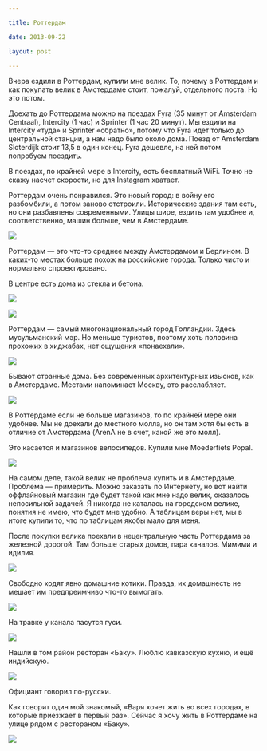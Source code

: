 ```yaml
---

title: Роттердам

date: 2013-09-22

layout: post

---
```

Вчера ездили в Роттердам, купили мне велик. То, почему в Роттердам и как покупать велик в Амстердаме стоит, пожалуй, отдельного поста. Но это потом.

Доехать до Роттердама можно на поездах Fyra (35 минут от Amsterdam Centraal), Intercity (1 час) и Sprinter (1 час 20 минут). Мы ездили на Intercity «туда» и Sprinter «обратно», потому что Fyra идет только до центральной станции, а нам надо было около дома. Поезд от Amsterdam Sloterdijk стоит 13,5 в один конец. Fyra дешевле, на ней потом попробуем поездить.
<excerpt/>

В поездах, по крайней мере в Intercity, есть бесплатный WiFi. Точно не скажу насчет скорости, но для Instagram хватает.

Роттердам очень понравился. Это новый город: в войну его разбомбили, а потом заново отстроили. Исторические здания там есть, но они разбавлены современными. Улицы шире, ездить там удобнее и, соответственно, машин больше, чем в Амстердаме.

[](http://fotki.yandex.ru/users/toivonens/view/501237/)
[![](http://img-fotki.yandex.ru/get/9303/14441195.2b/0_7a5f5_6f3f09f8_L.jpg)](http://fotki.yandex.ru/users/toivonens/view/501237/)

Роттердам — это что-то среднее между Амстердамом и Берлином. В каких-то местах больше похож на российские города. Только чисто и нормально спроектировано.

В центре есть дома из стекла и бетона.

[](http://fotki.yandex.ru/users/toivonens/view/501240/)
[![](http://img-fotki.yandex.ru/get/9506/14441195.2b/0_7a5f8_c872f56e_L.jpg)](http://fotki.yandex.ru/users/toivonens/view/501240/)

[](http://fotki.yandex.ru/users/toivonens/view/501238/)
[![](http://img-fotki.yandex.ru/get/4905/14441195.2b/0_7a5f6_cc3be974_L.jpg)](http://fotki.yandex.ru/users/toivonens/view/501238/)

Роттердам — самый многонациональный город Голландии. Здесь мусульманский мэр. Но меньше туристов, поэтому хоть половина прохожих в хиджабах, нет ощущения «понаехали».

[](http://fotki.yandex.ru/users/toivonens/view/501235/)
[![](http://img-fotki.yandex.ru/get/5007/14441195.2b/0_7a5f3_9d3c2009_L.jpg)](http://fotki.yandex.ru/users/toivonens/view/501235/)

Бывают странные дома. Без современных архитектурных изысков, как в Амстердаме. Местами напоминает Москву, это расслабляет.

[](http://fotki.yandex.ru/users/toivonens/view/501236/)
[![](http://img-fotki.yandex.ru/get/5010/14441195.2b/0_7a5f4_a863109f_L.jpg)](http://fotki.yandex.ru/users/toivonens/view/501236/)

В Роттердаме если не больше магазинов, то по крайней мере они удобнее. Мы не доехали до местного молла, но он там хотя бы есть в отличие от Амстердама (ArenA не в счет, какой же это молл).

Это касается и магазинов велосипедов. Купили мне Moederfiets Popal.

[](http://fotki.yandex.ru/users/toivonens/view/501241/)
[![](http://img-fotki.yandex.ru/get/9089/14441195.2b/0_7a5f9_81d8b0d8_L.jpg)](http://fotki.yandex.ru/users/toivonens/view/501241/)

На самом деле, такой велик не проблема купить и в Амстердаме. Проблема — примерить. Можно заказать по Интернету, но вот найти оффлайновый магазин где будет такой как мне надо велик, оказалось непосильной задачей. Я никогда не каталась на городском велике, понятия не имею, что будет мне удобно. А таблицам веры нет, мы в итоге купили то, что по таблицам якобы мало для меня.

После покупки велика поехали в нецентральную часть Роттердама за железной дорогой. Там больше старых домов, пара каналов. Мимими и идилия.

[](http://fotki.yandex.ru/users/toivonens/view/501224/)
[![](http://img-fotki.yandex.ru/get/6722/14441195.2a/0_7a5e8_e416849d_L.jpg)](http://fotki.yandex.ru/users/toivonens/view/501224/)

Свободно ходят явно домашние котики. Правда, их домашнесть не мешает им предпреимчиво что-то вымогать.

[](http://fotki.yandex.ru/users/toivonens/view/501221/)
[![](http://img-fotki.yandex.ru/get/9302/14441195.2a/0_7a5e5_7e8bbf7d_L.jpg)](http://fotki.yandex.ru/users/toivonens/view/501221/)

На травке у канала пасутся гуси.

[](http://fotki.yandex.ru/users/toivonens/view/501243/)
[![](http://img-fotki.yandex.ru/get/9495/14441195.2b/0_7a5fb_6fb57f3a_L.jpg)](http://fotki.yandex.ru/users/toivonens/view/501243/)

Нашли в том район ресторан «Баку». Люблю кавказскую кухню, и ещё индийскую.

[](http://fotki.yandex.ru/users/toivonens/view/501233/)
[![](http://img-fotki.yandex.ru/get/9359/14441195.2b/0_7a5f1_62174f6c_L.jpg)](http://fotki.yandex.ru/users/toivonens/view/501233/)

Официант говорил по-русски.

Как говорит один мой знакомый, «Варя хочет жить во всех городах, в которые приезжает в первый раз». Сейчас я хочу жить в Роттердаме на улице рядом с рестораном «Баку».

[](http://fotki.yandex.ru/users/toivonens/view/501232/)
[![](http://img-fotki.yandex.ru/get/9515/14441195.2b/0_7a5f0_c0e7e2fe_L.jpg)](http://fotki.yandex.ru/users/toivonens/view/501232/)
